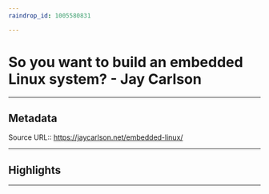 ```yaml
---
raindrop_id: 1005580831

---
```


# So you want to build an embedded Linux system? - Jay Carlson

___
## Metadata
Source URL:: https://jaycarlson.net/embedded-linux/


___
## Highlights
___